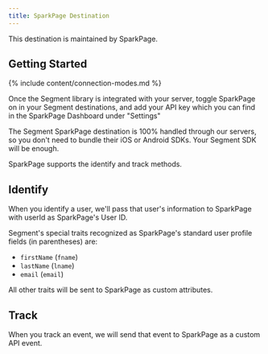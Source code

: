 ```yaml
---
title: SparkPage Destination
---
```


This destination is maintained by SparkPage.

## Getting Started

{% include content/connection-modes.md %}

Once the Segment library is integrated with your server, toggle SparkPage on in your Segment destinations, and add your API key which you can find in the SparkPage Dashboard under "Settings"

The Segment SparkPage destination is 100% handled through our servers, so you don't need to bundle their iOS or Android SDKs. Your Segment SDK will be enough.

SparkPage supports the identify and track methods.

## Identify

When you identify a user, we'll pass that user's information to SparkPage with userId as SparkPage's User ID.

Segment's special traits recognized as SparkPage's standard user profile fields (in parentheses) are:

 - `firstName` (`fname`)
 - `lastName` (`lname`)
 - `email` (`email`)

All other traits will be sent to SparkPage as custom attributes.

## Track

When you track an event, we will send that event to SparkPage as a custom API event.
